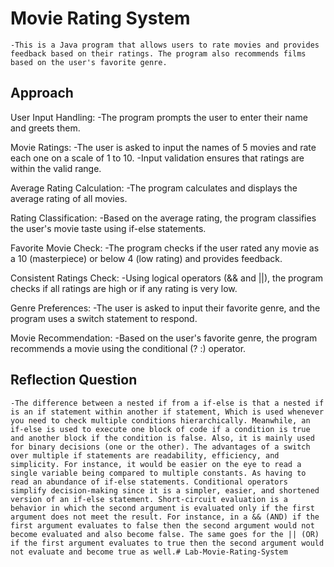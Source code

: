 # Movie Rating System
    -This is a Java program that allows users to rate movies and provides feedback based on their ratings. The program also recommends films based on the user's favorite genre.

## Approach
User Input Handling:
    -The program prompts the user to enter their name and greets them.

Movie Ratings:
    -The user is asked to input the names of 5 movies and rate each one on a scale of 1 to 10.
    -Input validation ensures that ratings are within the valid range.

Average Rating Calculation:
    -The program calculates and displays the average rating of all movies.

Rating Classification:
    -Based on the average rating, the program classifies the user's movie taste using if-else statements.

Favorite Movie Check:
    -The program checks if the user rated any movie as a 10 (masterpiece) or below 4 (low rating) and provides feedback.

Consistent Ratings Check:
    -Using logical operators (&& and ||), the program checks if all ratings are high or if any rating is very low.

Genre Preferences:
    -The user is asked to input their favorite genre, and the program uses a switch statement to respond.

Movie Recommendation:
    -Based on the user's favorite genre, the program recommends a movie using the conditional (? :) operator.

## Reflection Question
    -The difference between a nested if from a if-else is that a nested if is an if statement within another if statement, Which is used whenever you need to check multiple conditions hierarchically. Meanwhile, an if-else is used to execute one block of code if a condition is true and another block if the condition is false. Also, it is mainly used for binary decisions (one or the other). The advantages of a switch over multiple if statements are readability, efficiency, and simplicity. For instance, it would be easier on the eye to read a single variable being compared to multiple constants. As having to read an abundance of if-else statements. Conditional operators simplify decision-making since it is a simpler, easier, and shortened version of an if-else statement. Short-circuit evaluation is a behavior in which the second argument is evaluated only if the first argument does not meet the result. For instance, in a && (AND) if the first argument evaluates to false then the second argument would not become evaluated and also become false. The same goes for the || (OR) if the first argument evaluates to true then the second argument would not evaluate and become true as well.# Lab-Movie-Rating-System
